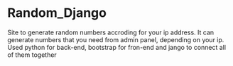 # Random_Django
 Site to generate random numbers accroding for your ip address. It can generate numbers that you need from admin panel, depending on your ip. Used python for back-end, bootstrap for fron-end and jango to connect all of them together
